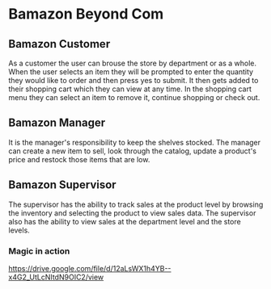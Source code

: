 # Bamazon Beyond Com

## Bamazon Customer
As a customer the user can brouse the store by department or as a whole. When the user selects an item they will be prompted to enter the quantity they would like to order and then press yes to submit. It then gets added to their shopping cart which they can view at any time. In the shopping cart menu they can select an item to remove it, continue shopping or check out.

## Bamazon Manager
It is the manager's responsibility to keep the shelves stocked. The manager can create a new item to sell, look through the catalog, update a product's price and restock those items that are low.

## Bamazon Supervisor
The supervisor has the ability to track sales at the product level by browsing the inventory and selecting the product to view sales data. The supervisor also has the ability to view sales at the department level and the store levels.

### Magic in action
https://drive.google.com/file/d/12aLsWX1h4YB--x4G2_UtLcNItdN9OIC2/view
